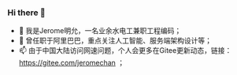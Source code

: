 ### Hi there 👋
- 🔭 我是Jerome明允，一名业余水电工兼职工程编码；
- 🌱 曾任职于阿里巴巴，重点关注人工智能、服务端架构设计等；
- 📫 由于中国大陆访问网速问题，个人会更多在Gitee更新动态，链接：https://gitee.com/jeromechan ；

<!--
**jeromechan/jeromechan** is a ✨ _special_ ✨ repository because its `README.md` (this file) appears on your GitHub profile.

Here are some ideas to get you started:

- 🔭 I’m currently working on ...
- 🌱 I’m currently learning ...
- 👯 I’m looking to collaborate on ...
- 🤔 I’m looking for help with ...
- 💬 Ask me about ...
- 📫 How to reach me: ...
- 😄 Pronouns: ...
- ⚡ Fun fact: ...
-->
